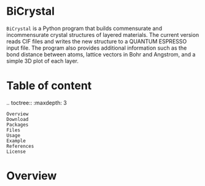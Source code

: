 # BiCrystal
``BiCrystal`` is a Python program that builds commensurate and incommensurate crystal structures of layered materials. The current version reads CIF files and writes the new structure to a QUANTUM ESPRESSO input file. The program also provides additional information such as the bond distance between atoms, lattice vectors in Bohr and Angstrom, and a simple 3D plot of each layer.

# Table of content
.. toctree::
    :maxdepth: 3
    
    Overview
    Download
    Packages
    Files
    Usage
    Example
    References
    License

# Overview

